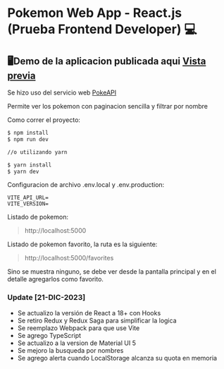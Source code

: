 
# Pokemon Web App - React.js (Prueba Frontend Developer) 💻

🖥Demo de la aplicacion publicada aqui [Vista previa](https://toma-pedido-cae71.web.app/)
---

Se hizo uso del servicio web [PokeAPI](https://pokeapi.co/)

Permite ver los pokemon con paginacion sencilla y filtrar por nombre

Como correr el proyecto: 
```bash 
$ npm install 
$ npm run dev

//o utilizando yarn

$ yarn install
$ yarn dev
```

Configuracion de archivo .env.local y .env.production:

```
VITE_API_URL=
VITE_VERSION=
```


Listado de pokemon:
> http://localhost:5000

Listado de pokemon favorito, la ruta es la siguiente:
> http://localhost:5000/favorites

Sino se muestra ninguno, se debe ver desde la pantalla principal y en el detalle agregarlos como favorito.

### Update [21-DIC-2023] 
* Se actualizo la versión de React a 18+ con Hooks
* Se retiro Redux y Redux Saga para simplificar la logica
* Se reemplazo Webpack para que use Vite
* Se agrego TypeScript
* Se actualizo a la version de Material UI 5
* Se mejoro la busqueda por nombres
* Se agrego alerta cuando LocalStorage alcanza su quota en memoria
